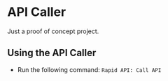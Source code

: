 # API Caller

Just a proof of concept project.

## Using the API Caller

- Run the following command: `Rapid API: Call API`
